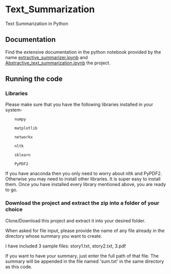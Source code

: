 # Text_Summarization
Text Summarization in Python

## Documentation
Find the extensive documentation in the python notebook provided by the name [extractive_summarizer.ipynb](extractive_summarizer.ipynb) and [
Abstractive_text_summarization.ipynb](Abstractive_text_summarization.ipynb) the project.

## Running the code
### Libraries

Please make sure that you have the following libraries installed in your system-
  
        numpy

        matplotlib

        networkx

        nltk

        sklearn

        PyPDF2

If you have anaconda then you only need to worry about nltk and PyPDF2. Otherwise you may need to install other libraries. It is super easy to install them.
Once you have installed every library mentioned above, you are ready to go.

### Download the project and extract the zip into a folder of your choice
Clone/Download this project and extract it into your desired folder.

When asked for file input, please provide the name of any file already in the directory whose summary you want to create.

I have included 3 sample files: story1.txt, story2.txt, 3.pdf

If you want to have your summary, just enter the full path of that file. The summary will be appended in the file named 'sum.txt' in the same directory as this code.
